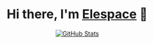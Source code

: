 <p>
  <h1 align="center">
    <b>Hi there, I'm <a href="https://github.com/elespace">Elespace</a> 👋</b>
  </h1>
</p>

<p align="center">
  <a href="https://github.com/elespace">
    <img alt="GitHub Stats" src="https://github-readme-stats.vercel.app/api?username=elespace&theme=nightowl&show_icons=true" />
    </a>
</p>

